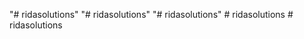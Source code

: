 "# ridasolutions" 
"# ridasolutions" 
"# ridasolutions" 
#   r i d a s o l u t i o n s  
 #   r i d a s o l u t i o n s  
 